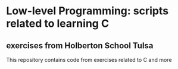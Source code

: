 # Low-level Programming: scripts related to learning C

## exercises from Holberton School Tulsa

This repository contains code from exercises related to C and more
